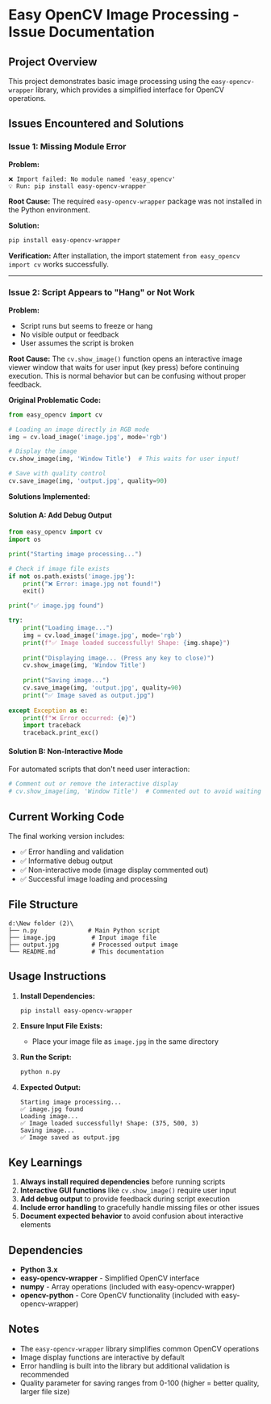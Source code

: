 # Easy OpenCV Image Processing - Issue Documentation

## Project Overview
This project demonstrates basic image processing using the `easy-opencv-wrapper` library, which provides a simplified interface for OpenCV operations.

## Issues Encountered and Solutions

### Issue 1: Missing Module Error

**Problem:**
```
❌ Import failed: No module named 'easy_opencv'
💡 Run: pip install easy-opencv-wrapper
```

**Root Cause:**
The required `easy-opencv-wrapper` package was not installed in the Python environment.

**Solution:**
```bash
pip install easy-opencv-wrapper
```

**Verification:**
After installation, the import statement `from easy_opencv import cv` works successfully.

---

### Issue 2: Script Appears to "Hang" or Not Work

**Problem:**
- Script runs but seems to freeze or hang
- No visible output or feedback
- User assumes the script is broken

**Root Cause:**
The `cv.show_image()` function opens an interactive image viewer window that waits for user input (key press) before continuing execution. This is normal behavior but can be confusing without proper feedback.

**Original Problematic Code:**
```python
from easy_opencv import cv

# Loading an image directly in RGB mode
img = cv.load_image('image.jpg', mode='rgb')

# Display the image
cv.show_image(img, 'Window Title')  # This waits for user input!

# Save with quality control
cv.save_image(img, 'output.jpg', quality=90)
```

**Solutions Implemented:**

#### Solution A: Add Debug Output
```python
from easy_opencv import cv
import os

print("Starting image processing...")

# Check if image file exists
if not os.path.exists('image.jpg'):
    print("❌ Error: image.jpg not found!")
    exit()

print("✅ image.jpg found")

try:
    print("Loading image...")
    img = cv.load_image('image.jpg', mode='rgb')
    print(f"✅ Image loaded successfully! Shape: {img.shape}")
    
    print("Displaying image... (Press any key to close)")
    cv.show_image(img, 'Window Title')
    
    print("Saving image...")
    cv.save_image(img, 'output.jpg', quality=90)
    print("✅ Image saved as output.jpg")
    
except Exception as e:
    print(f"❌ Error occurred: {e}")
    import traceback
    traceback.print_exc()
```

#### Solution B: Non-Interactive Mode
For automated scripts that don't need user interaction:
```python
# Comment out or remove the interactive display
# cv.show_image(img, 'Window Title')  # Commented out to avoid waiting for user input
```

## Current Working Code

The final working version includes:
- ✅ Error handling and validation
- ✅ Informative debug output
- ✅ Non-interactive mode (image display commented out)
- ✅ Successful image loading and processing

## File Structure
```
d:\New folder (2)\
├── n.py              # Main Python script
├── image.jpg          # Input image file
├── output.jpg         # Processed output image
└── README.md          # This documentation
```

## Usage Instructions

1. **Install Dependencies:**
   ```bash
   pip install easy-opencv-wrapper
   ```

2. **Ensure Input File Exists:**
   - Place your image file as `image.jpg` in the same directory

3. **Run the Script:**
   ```bash
   python n.py
   ```

4. **Expected Output:**
   ```
   Starting image processing...
   ✅ image.jpg found
   Loading image...
   ✅ Image loaded successfully! Shape: (375, 500, 3)
   Saving image...
   ✅ Image saved as output.jpg
   ```

## Key Learnings

1. **Always install required dependencies** before running scripts
2. **Interactive GUI functions** like `cv.show_image()` require user input
3. **Add debug output** to provide feedback during script execution
4. **Include error handling** to gracefully handle missing files or other issues
5. **Document expected behavior** to avoid confusion about interactive elements

## Dependencies

- **Python 3.x**
- **easy-opencv-wrapper** - Simplified OpenCV interface
- **numpy** - Array operations (included with easy-opencv-wrapper)
- **opencv-python** - Core OpenCV functionality (included with easy-opencv-wrapper)

## Notes

- The `easy-opencv-wrapper` library simplifies common OpenCV operations
- Image display functions are interactive by default
- Error handling is built into the library but additional validation is recommended
- Quality parameter for saving ranges from 0-100 (higher = better quality, larger file size)
